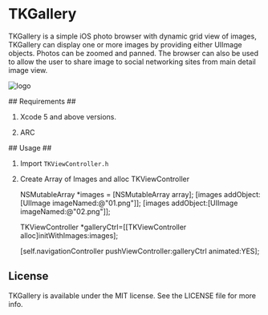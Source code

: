 TKGallery
=========

TKGallery is a simple iOS photo browser with dynamic grid view of images, 
TKGallery can display one or more images by providing either UIImage objects. 
Photos can be zoomed and panned.  The browser can also be used to allow the user to share image to social networking sites from main detail image view.


![logo](http://i.imgur.com/VqKxZsT.png)

## Requirements ##

1) Xcode 5 and above versions.

2) ARC


## Usage ##

1) Import `TKViewController.h` 

2) Create Array of Images and alloc TKViewController 
      
      NSMutableArray *images = [NSMutableArray array];
     [images addObject:[UIImage imageNamed:@"01.png"]];
     [images addObject:[UIImage imageNamed:@"02.png"]];

    TKViewController *galleryCtrl=[[TKViewController alloc]initWithImages:images];
    
    [self.navigationController pushViewController:galleryCtrl animated:YES];



License
-------

TKGallery is available under the MIT license. See the LICENSE file for more info.
